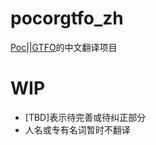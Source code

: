 # pocorgtfo_zh

[Poc||GTFO](https://github.com/angea/pocorgtfo)的中文翻译项目

# WIP
- [TBD]表示待完善或待纠正部分
- 人名或专有名词暂时不翻译
